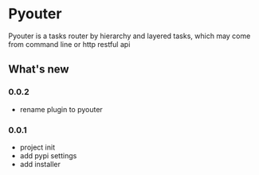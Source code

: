 # Pyouter
Pyouter is a tasks router by  hierarchy and layered tasks, which may come from command line or http restful api

## What's new

### 0.0.2

 - rename plugin to pyouter

### 0.0.1

 - project init
 - add pypi settings
 - add installer